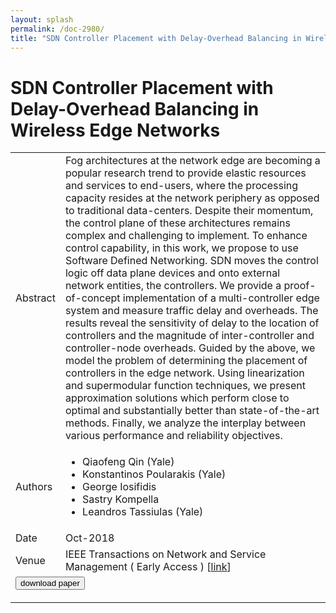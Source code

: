 ```yaml
---
layout: splash
permalink: /doc-2980/
title: "SDN Controller Placement with Delay-Overhead Balancing in Wireless Edge Networks"
---
```


# SDN Controller Placement with Delay-Overhead Balancing in Wireless Edge Networks

<table>
    <tbody>
    <tr>
        <td>Abstract</td>
        <td>Fog architectures at the network edge are becoming a popular research trend to provide elastic resources and services to end-users, where the processing capacity resides at the network periphery as opposed to traditional data-centers. Despite their momentum, the control plane of these architectures remains complex and challenging to implement. To enhance control capability, in this work, we propose to use Software Defined Networking. SDN moves the control logic off data plane devices and onto external network entities, the controllers. We provide a proof-of-concept implementation of a multi-controller edge system and measure traffic delay and overheads. The results reveal the sensitivity of delay to the location of controllers and the magnitude of inter-controller and controller-node overheads. Guided by the above, we model the problem of determining the placement of controllers in the edge network. Using linearization and supermodular function techniques, we present approximation solutions which perform close to optimal and substantially better than state-of-the-art methods. Finally, we analyze the interplay between various performance and reliability objectives.</td>
    </tr>
    <tr>
        <td>Authors</td>
        <td>
            <ul>
                <li>Qiaofeng Qin (Yale)</li>
                <li>Konstantinos Poularakis (Yale)</li>
                <li>George Iosifidis</li>
                <li>Sastry Kompella</li>
                <li>Leandros Tassiulas (Yale)</li>
            </ul>
        </td>
    </tr>
    <tr>
        <td>Date</td>
        <td>Oct-2018</td>
    </tr>
    <tr>
        <td>Venue</td>
        <td>IEEE Transactions on Network and Service Management ( Early Access ) [<a href="https://ieeexplore.ieee.org/document/8491378">link</a>]</td>
    </tr>
        <tr>
            <td colspan="2">
                <form method="get" action="https://ieeexplore.ieee.org/document/8491378">
                    <button type="submit">download paper</button>
                </form>
            </td>
        </tr>
    </tbody>
</table>
